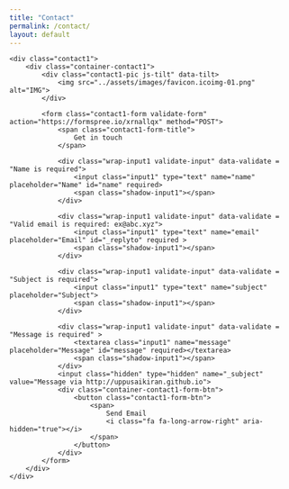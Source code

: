 ```yaml
---
title: "Contact"
permalink: /contact/
layout: default
---
```


<!--
<form class="form" id="contactform" action="https://formspree.io/xrnallqx" method="POST">
 <fieldset class="field">
 <input class="input" type="text" name="name" placeholder="Name" id="name" required>
 <label class="label" for="name"><span class="label-content">Your name</span></label>
 </fieldset>
 <fieldset class="field">
 <input class="input" type="email" name="_replyto" placeholder="example@domain.com" id="_replyto" required>
 <label class="label" for="_replyto"><span class="label-content">Your email</span></label>
 </fieldset>
 <fieldset class="field">
 <textarea class="input" name="message" rows="1" placeholder="Message" id="message" required></textarea>
 <label class="label" for="message"><span class="label-content">Your message</span></label>
 </fieldset>
 <input class="hidden" type="text" name="_gotcha" style="display:none">
 <input class="hidden" type="hidden" name="_subject" value="Message via http://uppusaikiran.github.io">
 <fieldset class="field">
 <input class="button submit" type="submit" value="Send">
 </fieldset>
</form>
-->


<link rel="icon" type="image/png" href="../assets/images/favicon.ico"/>
<link rel="stylesheet" type="text/css" href="vendor/bootstrap/css/bootstrap.min.css">
<link rel="stylesheet" type="text/css" href="fonts/font-awesome-4.7.0/css/font-awesome.min.css">
<link rel="stylesheet" type="text/css" href="vendor/animate/animate.css">
<link rel="stylesheet" type="text/css" href="vendor/css-hamburgers/hamburgers.min.css">
<link rel="stylesheet" type="text/css" href="vendor/select2/select2.min.css">
<link rel="stylesheet" type="text/css" href="css/util.css">
<link rel="stylesheet" type="text/css" href="css/main.css">
<body>

	<div class="contact1">
		<div class="container-contact1">
			<div class="contact1-pic js-tilt" data-tilt>
				<img src="../assets/images/favicon.icoimg-01.png" alt="IMG">
			</div>

			<form class="contact1-form validate-form" action="https://formspree.io/xrnallqx" method="POST">
				<span class="contact1-form-title">
					Get in touch
				</span>

				<div class="wrap-input1 validate-input" data-validate = "Name is required">
					<input class="input1" type="text" name="name" placeholder="Name" id="name" required>
					<span class="shadow-input1"></span>
				</div>

				<div class="wrap-input1 validate-input" data-validate = "Valid email is required: ex@abc.xyz">
					<input class="input1" type="text" name="email" placeholder="Email" id="_replyto" required >
					<span class="shadow-input1"></span>
				</div>

				<div class="wrap-input1 validate-input" data-validate = "Subject is required">
					<input class="input1" type="text" name="subject" placeholder="Subject">
					<span class="shadow-input1"></span>
				</div>

				<div class="wrap-input1 validate-input" data-validate = "Message is required" >
					<textarea class="input1" name="message" placeholder="Message" id="message" required></textarea>
					<span class="shadow-input1"></span>
				</div>
				<input class="hidden" type="hidden" name="_subject" value="Message via http://uppusaikiran.github.io">
				<div class="container-contact1-form-btn">
					<button class="contact1-form-btn">
						<span>
							Send Email
							<i class="fa fa-long-arrow-right" aria-hidden="true"></i>
						</span>
					</button>
				</div>
			</form>
		</div>
	</div>





<script src="vendor/jquery/jquery-3.2.1.min.js"></script>

<script src="vendor/bootstrap/js/popper.js"></script>
<script src="vendor/bootstrap/js/bootstrap.min.js"></script>

<script src="vendor/select2/select2.min.js"></script>
<script src="vendor/tilt/tilt.jquery.min.js"></script>
<script >
$('.js-tilt').tilt({
	scale: 1.1
})
</script>

<script>
	(function ($) {
    "use strict";

    
    /*==================================================================
    [ Validate ]*/
    var name = $('.validate-input input[name="name"]');
    var email = $('.validate-input input[name="email"]');
    var subject = $('.validate-input input[name="subject"]');
    var message = $('.validate-input textarea[name="message"]');


    $('.validate-form').on('submit',function(){
        var check = true;

        if($(name).val().trim() == ''){
            showValidate(name);
            check=false;
        }

        if($(subject).val().trim() == ''){
            showValidate(subject);
            check=false;
        }


        if($(email).val().trim().match(/^([a-zA-Z0-9_\-\.]+)@((\[[0-9]{1,3}\.[0-9]{1,3}\.[0-9]{1,3}\.)|(([a-zA-Z0-9\-]+\.)+))([a-zA-Z]{1,5}|[0-9]{1,3})(\]?)$/) == null) {
            showValidate(email);
            check=false;
        }

        if($(message).val().trim() == ''){
            showValidate(message);
            check=false;
        }

        return check;
    });


    $('.validate-form .input1').each(function(){
        $(this).focus(function(){
           hideValidate(this);
       });
    });

    function showValidate(input) {
        var thisAlert = $(input).parent();

        $(thisAlert).addClass('alert-validate');
    }

    function hideValidate(input) {
        var thisAlert = $(input).parent();

        $(thisAlert).removeClass('alert-validate');
    }
    
    

})(jQuery);
</script>

</body>
</html>

